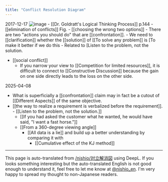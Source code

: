 ```yaml
---
title: "Conflict Resolution Diagram"
---
```


2017-12-17
![image](https://gyazo.com/8473b810ea085d05fe941d2c1a0ea460/thumb/1000)
    - [[Dr. Goldratt's Logical Thinking Process]]  p.144
    - [[elimination of conflicts]] Fig.
    - [[choosing the wrong two options]]
    - There are two "actions you should do" that are [[confrontation]].
    - We need to [[clarification]] whether the [[solution]] of [[To solve any problem]] is [To make it better if we do this
            - Related to [Listen to the problem, not the solution.



- [[social conflict]]
    - If you narrow your view to [[Competition for limited resources]], it is difficult to connect to [[Constructive Discussion]] because the gain on one side directly leads to the loss on the other side.

2025-04-08
- What is superficially a [[confrontation]] claim may in fact be a cutout of [[Different Aspects]] of the same objective.
- [[the way to realize a requirement is verbalized before the requirement]].
        - [[Listen to the problem, not the solution.]]
    - [[If you had asked the customer what he wanted, he would have said, "I want a fast horse."]]
    - [[From a 360-degree viewing angle]]
        - [[All data is a lie]] and build up a better understanding by comparing it with
            - [[Cumulative effect of the KJ method]]

---
This page is auto-translated from [/nishio/対立解消図](https://scrapbox.io/nishio/対立解消図) using DeepL. If you looks something interesting but the auto-translated English is not good enough to understand it, feel free to let me know at [@nishio_en](https://twitter.com/nishio_en). I'm very happy to spread my thought to non-Japanese readers.